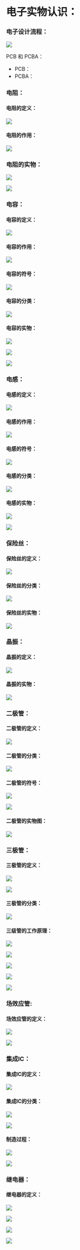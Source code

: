 # 电子实物认识：

### 电子设计流程：

![](img/Snipaste_2022-10-15_08-04-48.png)

PCB 和 PCBA：

- PCB：
- PCBA：

### 电阻：

#### 电阻的定义：

![](img/Snipaste_2022-10-15_08-11-32.png)

#### 电阻的作用：

![](img/Snipaste_2022-10-15_08-13-39.png)

### 电阻的实物：

![](img/Snipaste_2022-10-15_08-19-51.png)

![](img/Snipaste_2022-10-15_08-20-22.png)

### 电容：

#### 电容的定义：

![](img/Snipaste_2022-10-15_08-22-23.png)

#### 电容的作用：

![](img/Snipaste_2022-10-15_08-23-14.png)

#### 电容的符号：

![](img/Snipaste_2022-10-15_08-24-06.png)

#### 电容的分类：

![](img/Snipaste_2022-10-15_08-25-01.png)

#### 电容的实物：

![](img/Snipaste_2022-10-15_08-25-49.png)

![](img/Snipaste_2022-10-15_08-27-06.png)

![](img/Snipaste_2022-10-15_08-27-43.png)

### 电感：

#### 电感的定义：

![](img/Snipaste_2022-10-15_08-28-33.png)

#### 电感的作用：

![](img/Snipaste_2022-10-15_08-30-28.png)

#### 电感的符号：

![](img/Snipaste_2022-10-15_08-31-21.png)

#### 电感的分类：

![](img/Snipaste_2022-10-15_08-32-47.png)

#### 电感的实物：

![](img/Snipaste_2022-10-15_08-33-19.png)

![](img/Snipaste_2022-10-15_08-35-31.png)

### 保险丝：

#### 保险丝的定义：

![](img/Snipaste_2022-10-15_08-36-57.png)

#### 保险丝的分类：

![](img/Snipaste_2022-10-15_08-38-42.png)

#### 保险丝的实物：

![](img/Snipaste_2022-10-15_08-40-14.png)

### 晶振：

#### 晶振的定义：

![](img/Snipaste_2022-10-15_08-41-29.png)

#### 晶振的实物：

![](img/Snipaste_2022-10-15_08-43-08.png)

### 二极管：

#### 二极管的定义：

![](img/Snipaste_2022-10-15_08-45-40.png)

#### 二极管的分类：

![](img/Snipaste_2022-10-15_08-46-49.png)

#### 二极管的符号：

![](img/Snipaste_2022-10-15_08-47-50.png)

![](img/Snipaste_2022-10-15_08-48-40.png)

#### 二极管的实物图：

![](img/Snipaste_2022-10-15_08-50-23.png)

### 三极管：

#### 三极管的定义：

![](img/Snipaste_2022-10-15_09-17-29.png)

![](img/Snipaste_2022-10-15_09-19-52.png)

#### 三极管的分类：

![](img/Snipaste_2022-10-15_09-20-22.png)

#### 三级管的工作原理：

![](img/Snipaste_2022-10-15_09-21-41.png)

![](img/Snipaste_2022-10-15_09-22-24.png)

![](img/Snipaste_2022-10-15_09-22-39.png)

![](img/Snipaste_2022-10-15_09-23-29.png)

![](img/Snipaste_2022-10-15_09-24-55.png)

### 场效应管:

#### 场效应管的定义：

![](img/Snipaste_2022-10-15_09-26-13.png)

![](img/Snipaste_2022-10-15_09-49-21.png)

### 集成IC：

#### 集成IC的定义：

![](img/Snipaste_2022-10-15_09-49-21.png)

#### 集成IC的分类：

![](img/Snipaste_2022-10-15_09-53-21.png)

![](img/Snipaste_2022-10-15_09-54-15.png)

#### 制造过程：

![](img/Snipaste_2022-10-15_09-55-27.png)

![](img/Snipaste_2022-10-15_09-56-25.png)

### 继电器：

#### 继电器的定义：

![](img/Snipaste_2022-10-15_09-57-30.png)

![](img/Snipaste_2022-10-15_09-58-29.png)

![](img/Snipaste_2022-10-15_09-59-17.png)

![](img/Snipaste_2022-10-15_10-00-58.png)